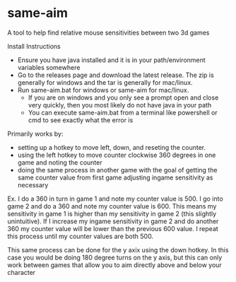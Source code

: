 # same-aim

A tool to help find relative mouse sensitivities between two 3d games

Install Instructions
* Ensure you have java installed and it is in your path/environment variables somewhere
* Go to the releases page and download the latest release.  The zip is generally for windows and the tar is generally for mac/linux.
* Run same-aim.bat for windows or same-aim for mac/linux.
    * If you are on windows and you only see a prompt open and close very quickly, then you most likely do not have java in your path
    * You can execute same-aim.bat from a terminal like powershell or cmd to see exactly what the error is

Primarily works by:
* setting up a hotkey to move left, down, and reseting the counter.
* using the left hotkey to move counter clockwise 360 degrees in one game and noting the counter
* doing the same process in another game with the goal of getting the same counter value from first game adjusting ingame sensitivity as necessary

Ex.  I do a 360 in turn in game 1 and note my counter value is 500.  I go into game 2 and do a 360 and note my counter value is 600.  This means my sensitivity in game 1 is higher than my sensitivity in game 2 (this slightly unintuitive).  If I increase my ingame sensitivity in game 2 and do another 360 my counter value will be lower than the previous 600 value.  I repeat this process until my counter values are both 500.

This same process can be done for the y axix using the down hotkey.  In this case you would be doing 180 degree turns on the y axis, but this can only work between games that allow you to aim directly above and below your character
